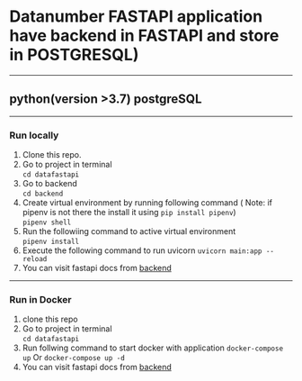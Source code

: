 # Datanumber FASTAPI application have backend in FASTAPI and store in POSTGRESQL)
---
## python(version >3.7) postgreSQL
---
### Run locally
1. Clone this repo.
2. Go to project in terminal   
``` cd datafastapi ```
3. Go to backend   
``` cd backend ```
4. Create virtual environment by running following command ( Note: if pipenv is not there the install it using ```pip install pipenv```)   
``` pipenv shell ```   
5. Run the followiing command to active virtual environment   
``` pipenv install ```
6. Execute the following command to run uvicorn
``` uvicorn main:app --reload ```
7. You can visit fastapi docs from [backend](http://127.0.0.1:8000/docs)  
---
### Run in Docker
1. clone this repo
2. Go to project in terminal   
``` cd datafastapi ```
3. Run follwing command to start docker with application
``` docker-compose up ``` Or ``` docker-compose up -d ```
4. You can visit fastapi docs from [backend](http://127.0.0.1:8000/docs)
